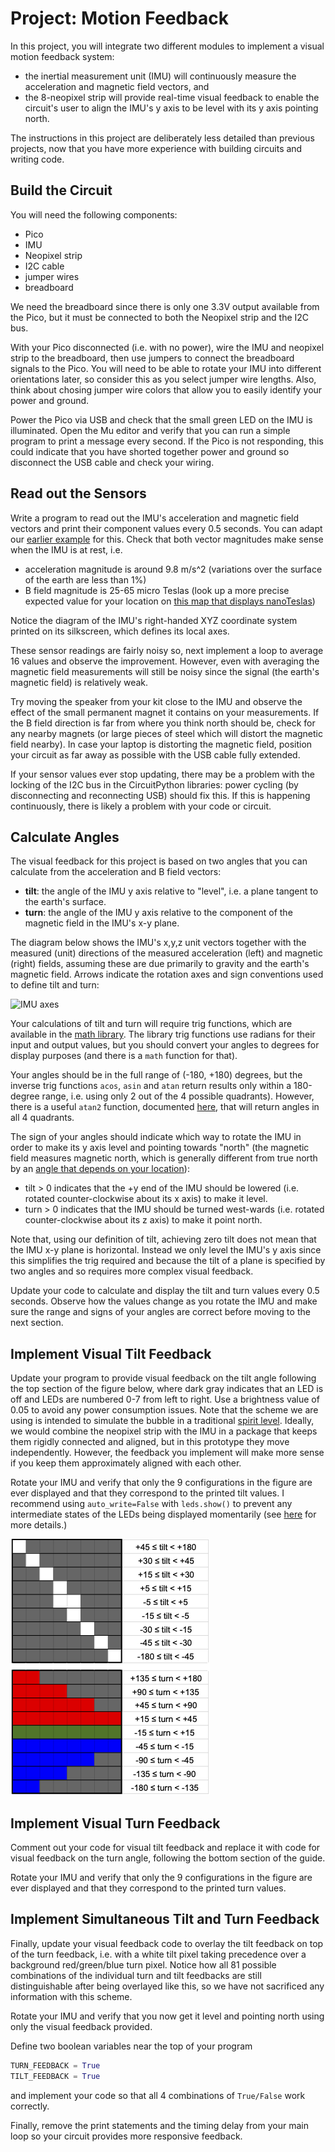 # Project: Motion Feedback

In this project, you will integrate two different modules to implement a visual motion feedback system:
 - the inertial measurement unit (IMU) will continuously measure the acceleration and magnetic field vectors, and
 - the 8-neopixel strip will provide real-time visual feedback to enable the circuit's user to align the IMU's y axis to be level with its y axis pointing north.

The instructions in this project are deliberately less detailed than previous projects, now that you have more experience with building circuits and writing code.

## Build the Circuit

You will need the following components:
 - Pico
 - IMU
 - Neopixel strip
 - I2C cable
 - jumper wires
 - breadboard

We need the breadboard since there is only one 3.3V output available from the Pico, but it must be connected to both the Neopixel strip and the I2C bus.

With your Pico disconnected (i.e. with no power), wire the IMU and neopixel strip to the breadboard, then use jumpers to connect the breadboard signals to the Pico.  You will need to be able to rotate your IMU into different orientations later, so consider this as you select jumper wire lengths.  Also, think about chosing jumper wire colors that allow you to easily identify your power and ground.

Power the Pico via USB and check that the small green LED on the IMU is illuminated.  Open the Mu editor and verify that you can run a simple program to print a message every second.  If the Pico is not responding, this could indicate that you have shorted together power and ground so disconnect the USB cable and check your wiring.

## Read out the Sensors

Write a program to read out the IMU's acceleration and magnetic field vectors and print their component values every 0.5 seconds.  You can adapt our [earlier example](../i2c.md) for this.  Check that both vector magnitudes make sense when the IMU is at rest, i.e.
 - acceleration magnitude is around 9.8 m/s^2 (variations over the surface of the earth are less than 1%)
 - B field magnitude is 25-65 micro Teslas (look up a more precise expected value for your location on [this map that displays nanoTeslas](img/Bfield_strength.jpg))

Notice the diagram of the IMU's right-handed XYZ coordinate system printed on its silkscreen, which defines its local axes.

These sensor readings are fairly noisy so, next implement a loop to average 16 values and observe the improvement.  However, even with averaging the magnetic field measurements will still be noisy since the signal (the earth's magnetic field) is relatively weak.

Try moving the speaker from your kit close to the IMU and observe the effect of the small permanent magnet it contains on your measurements.  If the B field direction is far from where you think north should be, check for any nearby magnets (or large pieces of steel which will distort the magnetic field nearby). In case your laptop is distorting the magnetic field, position your circuit as far away as possible with the USB cable fully extended.

If your sensor values ever stop updating, there may be a problem with the locking of the I2C bus in the CircuitPython libraries: power cycling (by disconnecting and reconnecting USB) should fix this.  If this is happening continuously, there is likely a problem with your code or circuit.

## Calculate Angles

The visual feedback for this project is based on two angles that you can calculate from the acceleration and B field vectors:
 - **tilt**: the angle of the IMU y axis relative to "level", i.e. a plane tangent to the earth's surface.
 - **turn**: the angle of the IMU y axis relative to the component of the magnetic field in the IMU's x-y plane.

The diagram below shows the IMU's x,y,z unit vectors together with the measured (unit) directions of the measured acceleration (left) and magnetic (right) fields, assuming these are due primarily to gravity and the earth's magnetic field. Arrows indicate the rotation axes and sign conventions used to define tilt and turn:

![IMU axes](fig/IMU-axes.png)

Your calculations of tilt and turn will require trig functions, which are available in the [math library](https://docs.circuitpython.org/en/latest/shared-bindings/math/index.html).  The library trig functions use radians for their input and output values, but you should convert your angles to degrees for display purposes (and there is a `math` function for that).

Your angles should be in the full range of (-180, +180) degrees, but the inverse trig functions `acos`, `asin` and `atan` return results only within a 180-degree range, i.e. using only 2 out of the 4 possible quadrants).  However, there is a useful `atan2` function, documented [here](https://docs.python.org/3/library/math.html#math.atan2), that will return angles in all 4 quadrants.

The sign of your angles should indicate which way to rotate the IMU in order to make its y axis level and pointing towards "north" (the magnetic field measures magnetic north, which is generally different from true north by an [angle that depends on your location](https://en.wikipedia.org/wiki/Magnetic_declination)):
 - tilt > 0 indicates that the +y end of the IMU should be lowered (i.e. rotated counter-clockwise about its x axis) to make it level.
 - turn > 0 indicates that the IMU should be turned west-wards (i.e. rotated counter-clockwise about its z axis)  to make it point north.

Note that, using our definition of tilt, achieving zero tilt does not mean that the IMU x-y plane is horizontal.  Instead we only level the IMU's y axis since this simplifies the trig required and because the tilt of a plane is specified by two angles and so requires more complex visual feedback.

Update your code to calculate and display the tilt and turn values every 0.5 seconds.  Observe how the values change as you rotate the IMU and make sure the range and signs of your angles are correct before moving to the next section.

## Implement Visual Tilt Feedback

Update your program to provide visual feedback on the tilt angle following the top section of the figure below, where dark gray indicates that an LED is off and LEDs are numbered 0-7 from left to right. Use a brightness value of 0.05 to avoid any power consumption issues.  Note that the scheme we are using is intended to simulate the bubble in a traditional [spirit level](https://en.wikipedia.org/wiki/Spirit_level).  Ideally, we would combine the neopixel strip with the IMU in a package that keeps them rigidly connected and aligned, but in this prototype they move independently. However, the feedback you implement will make more sense if you keep them approximately aligned with each other.

Rotate your IMU and verify that only the 9 configurations in the figure are ever displayed and that they correspond to the printed tilt values.  I recommend using `auto_write=False` with `leds.show()` to prevent any intermediate states of the LEDs being displayed momentarily (see [here](https://circuitpython.readthedocs.io/projects/neopixel/en/latest/api.html) for more details.)

![Motion visual feedback scheme](img/MotionFeedback.png)

## Implement Visual Turn Feedback

Comment out your code for visual tilt feedback and replace it with code for visual feedback on the turn angle, following the bottom section of the guide.

Rotate your IMU and verify that only the 9 configurations in the figure are ever displayed and that they correspond to the printed turn values.

## Implement Simultaneous Tilt and Turn Feedback

Finally, update your visual feedback code to overlay the tilt feedback on top of the turn feedback, i.e. with a white tilt pixel taking precedence over a background red/green/blue turn pixel. Notice how all 81  possible combinations of the individual turn and tilt feedbacks are still distinguishable after being overlayed like this, so we have not sacrificed any information with this scheme.

Rotate your IMU and verify that you now get it level and pointing north using only the visual feedback provided.

Define two boolean variables near the top of your program
```python
TURN_FEEDBACK = True
TILT_FEEDBACK = True
```
and implement your code so that all 4 combinations of `True/False` work correctly.

Finally, remove the print statements and the timing delay from your main loop so your circuit provides more responsive feedback.
